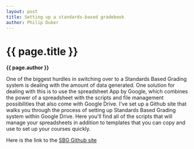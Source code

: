 ```yaml
---
layout: post
title: Setting up a standards-based gradebook
author: Philip Duker
---
```


{{ page.title }}  
================  
**{{ page.author }}**

One of the biggest hurdles in switching over to a Standards Based Grading system is dealing with the amount of data generated.  One solution for dealing with this is to use the spreadsheet App by Google, which combines the power of a spreadsheet with the scripts and file management possibilities that also come with Google Drive.  I've set up a Github site that walks you through the process of setting up Standards Based Grading system within Google Drive.  Here you'll find all of the scripts that will manage your spreadsheets in addition to templates that you can copy and use to set up your courses quickly.  

Here is the link to the <a href='https://github.com/pduker/SBG-Scripts-for-GDocs' target='_blank'> SBG Github site</a>

